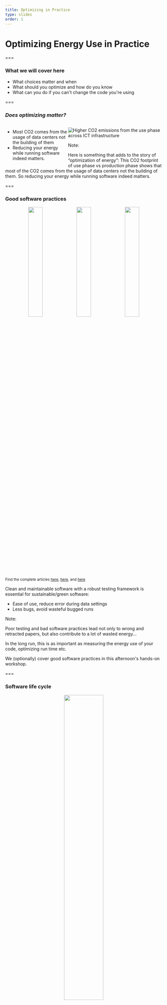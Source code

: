 ```yaml
---
title: Optimizing in Practice
type: slides
order: 1
---
```


<!-- .slide: data-state="title" -->

# Optimizing Energy Use in Practice

===

<!-- .slide: data-state="standard" -->

### What we will cover here
- What choices matter and when
- What should you optimize and how do you know
- What can you do if you can't change the code you're using

===

<!-- .slide: data-state="standard" -->

### _Does optimizing matter?_

<div style="width: 40%; float: left; margin-top: 1%">

* Most CO2 comes from the usage of data centers not the building of them
* Reducing your energy while running software indeed matters.

</div>

<div style="width: 60%; float: right">

![Higher CO2 emissions from the use phase across ICT infrastructure](media/higher-co2-emissions-from-use-phase-across-ict-infrastructure.png)

</div>


Note:

Here is something that adds to the story of “optimization of energy”: This CO2 footprint of use phase vs production phase shows that most of the CO2 comes from the usage of data centers not the building of them. So reducing your energy while running software indeed matters.

===


<!-- .slide: data-state="standard" -->

### Good software practices

<center>
<img src="media/testing-motivation1.png" width="30%" style="display:inline;">
<img src="media/testing-motivation2.png" width="30%" style="display:inline;">
<img src="media/testing-motivation3.png" width="30%" style="display:inline;">
</center>

<small> Find the complete articles [here](https://www.science.org/doi/full/10.1126/science.314.5807.1856), [here](https://arstechnica.com/information-technology/2019/10/chemists-discover-cross-platform-python-scripts-not-so-cross-platform/), and [here](https://www.wired.com/2010/11/1110mars-climate-observer-report/) </small>


Clean and maintainable software with a robust testing framework is essential
for sustainable/green software:
 - Ease of use, reduce error during data settings
 - Less bugs, avoid wasteful bugged runs

Note:

Poor testing and bad software practices lead not only to wrong and retracted papers, but also contribute to a lot of wasted energy...

In the long run, this is as important as measuring the energy use of your code, optimizing run time etc.

We (optionally) cover good software practices in this afternoon's hands-on workshop.

===

<!-- .slide: data-state="standard" -->

### Software life cycle

<center>
<img src="media/cicd_scheme.png" width="50%">
</center>

- Thinking about long term sustainability, documentation.
- Reusable software is a key component of modern
software development, reducing the time/energy consuming
task of developing every component of complex softwares.

Note:

We (optionally) cover good software practices in this afternoon's hands-on workshop.

===

<!-- .slide: data-state="standard" -->

### What language should I use?

<div style="width: 50%; float: left; margin-top: 1%">


</div>

<div style="width: 50%; float: right">

![Ranking of languages](media/language_ranking.png)

</div>

Note:

Energy ranking of languages across many different benchmarks

Table is from Pereira, R. et al. (2021) <doi:10.1016/j.scico.2021.102609>

===

<!-- .slide: data-state="standard" -->

### What language should I use?

<div style="width: 50%; float: left; margin-top: 1%">

- Let's use C for everything!

</div>

<div style="width: 50%; float: right">

![Ranking of languages](media/language_ranking.png)

</div>

Note:

Energy ranking of languages across many different benchmarks

Table is from Pereira, R. et al. (2021) <doi:10.1016/j.scico.2021.102609>

===


<!-- .slide: data-state="standard" -->

### What language should I use?

<div style="width: 50%; float: left; margin-top: 1%">

- Let's use C for everything!
- Please don't. Reality is more nuanced.
- **Many major numerical libraries in Python are not Python "under the surface"**
  - The core is usually C++ or similar
  - e.g. PyTorch, Tensorflow, numpy (and many others)


</div>

<div style="width: 50%; float: right">

![Ranking of languages](media/language_ranking.png)

</div>


Note:

Typical ranking:
  - C++ and Rust at the top
  - Python and R at the bottom

===

<!-- .slide: data-state="standard" -->

### Use the right tool for each task

- Should I avoid "slow" and inefficient programming languages?
- Well, each has its purpose
  - Python: great for stitching pieces together, easy prototyping
  - C/C++/Fortran: better at crunching numbers fast
- Language benchmarks available in the literature can be misleading here
  - Python/R for can be fine, it's more about the libraries you are using

Note:

===

<!-- .slide: data-state="standard" -->

### Don't optimize everything

- **It is important that frequently used tools are as efficient as possible**
- Your single-use analysis scripts probably don't matter so much - just use the easiest language for the job
- Optimization is not free and costs development time (and energy) especially in lower level languages like C
- Generally there are not enough RSEs to do all the coding and optimizations, and researchers don't have time

Note:

===

<!-- .slide: data-state="standard" -->

### Minimizing energy use
- Ultimately depends on the resources you use
- Number of CPU cores is clearly a large contributor
- Carbon footprint of memory is interesting - it doesn't matter how much you use, but how much is available. Don't request 10 times the memory you need on a server "just in case"
- Think about WHEN we run a job on a server. Energy mix different at different times.
- Can use tools such as the Carbon Aware Task Scheduler - tells you what is the best time to run in the next 48 hours.
- Most jobs have some flexibility - we don't care if we run it right now or in a few hours. Especially over the weekend.

Note:

===

<!-- .slide: data-state="standard" -->

### Minimize time to solution

`$$ E = Pt$$`
- Energy is Power * time
- As a first approximation, more efficient (faster) software will be energy efficient
  - It is possible to run on many CPUs although there is overhead from the parallelism.

How to do this is very problem-dependent!

Note:
Generally speaking, finish as quickly as possible so the CPU can drop to a lower energy state

How to get maximum speed out of your code (including parallelism/accelerators) is beyond the scope of this course by quite some distance.

===

### Profile your code

![](media/code-carbon.png)

- We recommend trying `CodeCarbon` python package
  - Estimates the amount of carbon dioxide (CO2) produced by the cloud or personal computing resources used to execute the code
  - Gives recommendations for reducing emissions (e.g. through optimizing the code or by hosting cloud infrastructure in geographical regions that use renewable energy sources)
  - *More in this afternoon's hands-on workshop*

Note:

There are many ways to do energy profiling e.g. PMT (Power Measurement Toolkit), Rjoules, and many more.

We recommend trying CodeCarbon

The code-carbon.io website decribes it as "a lightweight software package that seamlessly integrates into your Python codebase. It estimates the amount of carbon dioxide (CO2) produced by the cloud or personal computing resources used to execute the code.

It then shows developers how they can lessen emissions by optimizing their code or by hosting their cloud infrastructure in geographical regions that use renewable energy sources."

This sounds like a good place to start for researchers here.

===

<!-- .slide: data-state="standard" -->

### What if I can't/won't change the code?

- Perhaps you can profile the code but you cannot do much with the results
  - e.g. You are not the developer, or don't feel experienced enough
- There are tools such as the Energy Aware Runtime
  - Dynamically scales the CPU or GPU clock frequency up or down while the code is running
  - When code is waiting a lot (for I/O or memory), frequency is scaled down
  - Remember that Energy ~ frequency^2
  - *Also covered in this afternoon's hands-on workshop (HPC-track)*

Note:

===

<!-- .slide: data-state="standard" -->

### A warning: Jevon's Paradox


_In economics, the Jevons paradox occurs when technological progress increases
the efficiency with which a resource is used (reducing the amount necessary for any one use),
but the falling cost of use induces increases in demand enough that resource use is increased,
rather than reduced._

- [https://en.wikipedia.org/wiki/Jevons_paradox](https://en.wikipedia.org/wiki/Jevons_paradox)

![Interchange in Chicago](media/interchange.jpg)

Note:
In practice, reducing energy use overall is more about organizational policy and value judgements about what the expected return is for a given amount of energy used.

* Are you thinking about this the right way?
* Is green computing really a purely technical issue?
* Is your footprint by computing really your biggest contribution to the climate crisis?
* Organizational policy is as important if not more important

Image attribution:
Sea Cow, CC BY-SA 4.0 <https://creativecommons.org/licenses/by-sa/4.0>, via Wikimedia Commons

===


<!-- .slide: data-state="keepintouch" -->


www.esciencecenter.nl

info@esciencecenter.nl

020 - 460 47 70
